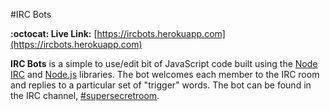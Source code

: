 #IRC Bots

**:octocat: Live Link:** [https://ircbots.herokuapp.com](https://ircbots.herokuapp.com)

**IRC Bots** is a simple to use/edit bit of JavaScript code built using the [Node IRC](http://node-irc.readthedocs.org) and [Node.js](http://nodejs.org) libraries. The bot welcomes each member to the IRC room and replies to a particular set of "trigger" words. The bot can be found in the IRC channel, [#supersecretroom](https://kiwiirc.com/client/irc.kiwiirc.com/#supersecretroom).
